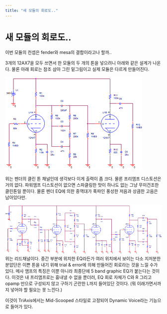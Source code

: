 ```yaml
---
title: "새 모듈의 회로도.."
---
```

# 새 모듈의 회로도..

이번 모듈의 컨셉은 fender와 mesa의 결합이라고나 할까..

3개의 12AX7을 모두 쓰면서 한 모듈의 두 개의 톤을 넣으려니 아래와 같은 설계가 나온다.
물론 아래 회로는 참조 삼아 그린 밑그림이고 실제 모듈은 다르게 만들어진다.

![image](/assets/images/e807ce348eb700630feedceeb00301af.jpg)

위는 펜더의 클린 톤 채널인데 생각보다 이게 출력이 좀 크다. 물론 프리앰프 디스토션은 거의 없다. 파워앰프 디스토션이 없으면 스파클링한 맛이 하나도 없는 그냥 무미건조한 클린톤일 뿐이다. 물론 펜더 EQ에 의한 중역대가 푹파인 풍성한 저음과 상큼한 고음은 남아있다만.

![image](/assets/images/d480228d13b9b0bd7ce92ef8f95e5730.jpg)
위는 리드채널이다. 중간 부분에 위치한 EQ라든가 여러 위치에서 보이는 다소 지저분한 분압단은 이쁜 톤을 내기 위해 trial &amp; error에 의해 만들어진 회로라는 것을 느낄 수가 있다. 메사 앰프의 특징은 이뿐 아니라 최종단에 5 band graphic EQ가 붙는다는 것이다. 이것은 내 프리앰프로는 흉내낼 수 없을 뿐더러, EQ 회로 자체가 C와 R 그리고 opamp 만으로 구성되지 않고 구하기 곤란한 L까지 들어있단 것이다. (뭐 이래가면서까지 넣어야 할 필요는 못 느낀다.)

이것이 TriAxis에서는 Mid-Scooped 스타일로 고정되어 Dynamic Voice라는 기능으로 들어가 있다.




